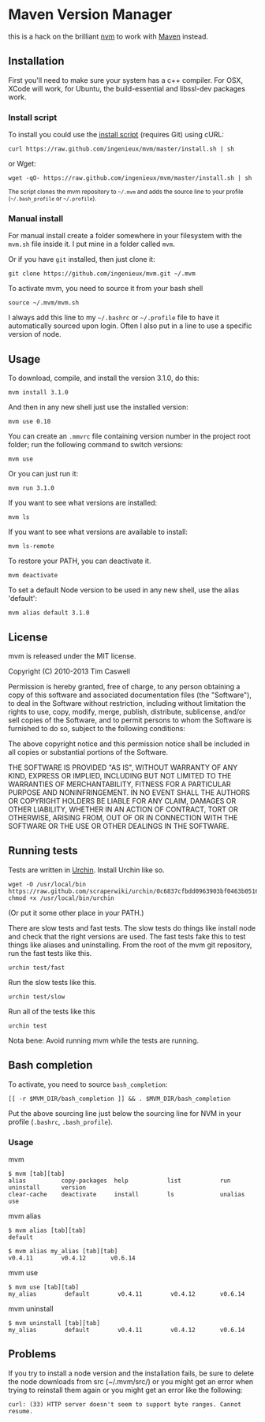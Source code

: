 # Maven Version Manager

this is a hack on the brilliant [nvm](https://github.com/creationix/nvm/) to work with [Maven](http://maven.apache.org/) instead.

## Installation

First you'll need to make sure your system has a c++ compiler.  For OSX, XCode will work, for Ubuntu, the build-essential and libssl-dev packages work.

### Install script

To install you could use the [install script](https://github.com/ingenieux/mvm/blob/master/install.sh) (requires Git) using cURL:

    curl https://raw.github.com/ingenieux/mvm/master/install.sh | sh

or Wget:

    wget -qO- https://raw.github.com/ingenieux/mvm/master/install.sh | sh

<sub>The script clones the mvm repository to `~/.mvm` and adds the source line to your profile (`~/.bash_profile` or `~/.profile`).</sub>


### Manual install

For manual install create a folder somewhere in your filesystem with the `mvm.sh` file inside it.  I put mine in a folder called `mvm`.

Or if you have `git` installed, then just clone it:

    git clone https://github.com/ingenieux/mvm.git ~/.mvm

To activate mvm, you need to source it from your bash shell

    source ~/.mvm/mvm.sh

I always add this line to my `~/.bashrc` or `~/.profile` file to have it automatically sourced upon login.
Often I also put in a line to use a specific version of node.

## Usage

To download, compile, and install the version 3.1.0, do this:

    mvm install 3.1.0

And then in any new shell just use the installed version:

    mvm use 0.10

You can create an `.mmvrc` file containing version number in the project root folder; run the following command to switch versions:

    mvm use

Or you can just run it:

    mvm run 3.1.0

If you want to see what versions are installed:

    mvm ls

If you want to see what versions are available to install:

    mvm ls-remote

To restore your PATH, you can deactivate it.

    mvm deactivate

To set a default Node version to be used in any new shell, use the alias 'default':

    mvm alias default 3.1.0

## License

mvm is released under the MIT license.


Copyright (C) 2010-2013 Tim Caswell

Permission is hereby granted, free of charge, to any person obtaining a copy of this software and associated documentation files (the "Software"), to deal in the Software without restriction, including without limitation the rights to use, copy, modify, merge, publish, distribute, sublicense, and/or sell copies of the Software, and to permit persons to whom the Software is furnished to do so, subject to the following conditions:

The above copyright notice and this permission notice shall be included in all copies or substantial portions of the Software.

THE SOFTWARE IS PROVIDED "AS IS", WITHOUT WARRANTY OF ANY KIND, EXPRESS OR IMPLIED, INCLUDING BUT NOT LIMITED TO THE WARRANTIES OF MERCHANTABILITY, FITNESS FOR A PARTICULAR PURPOSE AND NONINFRINGEMENT. IN NO EVENT SHALL THE AUTHORS OR COPYRIGHT HOLDERS BE LIABLE FOR ANY CLAIM, DAMAGES OR OTHER LIABILITY, WHETHER IN AN ACTION OF CONTRACT, TORT OR OTHERWISE, ARISING FROM, OUT OF OR IN CONNECTION WITH THE SOFTWARE OR THE USE OR OTHER DEALINGS IN THE SOFTWARE.

## Running tests
Tests are written in [Urchin](http://www.urchin.sh). Install Urchin like so.

    wget -O /usr/local/bin https://raw.github.com/scraperwiki/urchin/0c6837cfbdd0963903bf0463b05160c2aecc22ef/urchin
    chmod +x /usr/local/bin/urchin

(Or put it some other place in your PATH.)

There are slow tests and fast tests. The slow tests do things like install node
and check that the right versions are used. The fast tests fake this to test
things like aliases and uninstalling. From the root of the mvm git repository,
run the fast tests like this.

    urchin test/fast

Run the slow tests like this.

    urchin test/slow

Run all of the tests like this

    urchin test

Nota bene: Avoid running mvm while the tests are running.

## Bash completion

To activate, you need to source `bash_completion`:

  	[[ -r $MVM_DIR/bash_completion ]] && . $MVM_DIR/bash_completion

Put the above sourcing line just below the sourcing line for NVM in your profile (`.bashrc`, `.bash_profile`).

### Usage

mvm

	$ mvm [tab][tab]
	alias          copy-packages  help           list           run            uninstall      version
	clear-cache    deactivate     install        ls             unalias        use

mvm alias

	$ mvm alias [tab][tab]
	default

	$ mvm alias my_alias [tab][tab]
	v0.4.11        v0.4.12       v0.6.14

mvm use

	$ mvm use [tab][tab]
	my_alias        default        v0.4.11        v0.4.12       v0.6.14

mvm uninstall

	$ mvm uninstall [tab][tab]
	my_alias        default        v0.4.11        v0.4.12       v0.6.14

## Problems

If you try to install a node version and the installation fails, be sure to delete the node downloads from src (~/.mvm/src/) or you might get an error when trying to reinstall them again or you might get an error like the following:

    curl: (33) HTTP server doesn't seem to support byte ranges. Cannot resume.


